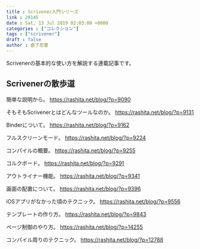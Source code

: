 ```yaml
---
title : Scrivener入門シリーズ
link : 29145
date : Sat, 13 Jul 2019 02:03:00 +0000
categories : ["コレクション"]
tags : ["scrivener"]
draft : false
author : 倉下忠憲
---
```


Scrivenerの基本的な使い方を解説する連載記事です。

<h2>Scrivenerの散歩道</h2>

簡単な説明から。
https://rashita.net/blog/?p=9090

そもそもScrivenerとはどんなツールなのか。
https://rashita.net/blog/?p=9131

Binderについて。
https://rashita.net/blog/?p=9162

フルスクリーンモード。
https://rashita.net/blog/?p=9224

コンパイルの概要。
https://rashita.net/blog/?p=9255

コルクボード。
https://rashita.net/blog/?p=9291

アウトライナー機能。
https://rashita.net/blog/?p=9341

画面の配置について。
https://rashita.net/blog/?p=9396

iOSアプリがなかった頃のテクニック。
https://rashita.net/blog/?p=9556

テンプレートの作り方。
https://rashita.net/blog/?p=9843

ページ制御のやり方。
https://rashita.net/blog/?p=14255

コンパイル周りのテクニック。
https://rashita.net/blog/?p=12788